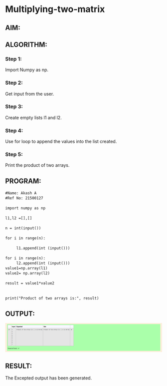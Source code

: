 # Multiplying-two-matrix

## AIM:

## ALGORITHM:

### Step 1:
Import Numpy as np.

### Step 2:
Get input from the user.

### Step 3:
Create empty lists l1 and l2.

### Step 4:
Use for loop to append the values into the list created.

### Step 5:
Print the product of two arrays.

## PROGRAM: 
```
#Name: Akash A
#Ref No: 21500127

import numpy as np

l1,l2 =[],[]

n = int(input())

for i in range(n):

     l1.append(int (input()))

for i in range(n):
     l2.append(int (input()))
value1=np.array(l1)
value2= np.array(l2)

result = value1*value2


print("Product of two arrays is:", result)
```
## OUTPUT:
![](out.png)

## RESULT:
The Excepted output has been generated.


